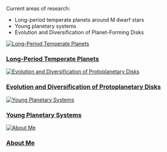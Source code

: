 <bf>Current areas of research:</bf>
<ul>
  <li>Long-period temperate planets around M dwarf stars</li>
  <li>Young planetary systems</li>
  <li>Evolution and Diversification of Planet-Forming Disks</li>
</ul>
<section id="two">
<!-- 						<h2>Recent Work</h2>
 -->						<div class="row">
							<article class="6u 12u$(xsmall) work-item">
								<a href=./kepler.html class="image fit thumb"><img src="images/pleiades.jpg" alt="Long-Period Temperate Planets" /></a>
								<h3><a href=./kepler.html>Long-Period Temperate Planets</a></h3>
							</article>
							<article class="6u$ 12u$(xsmall) work-item">
								<a href="./directimaging.html" class="image fit thumb"><img src="images/kernel.jpg" alt="Evolution and Diversification of Protoplanetary Disks" /></a>
								<h3><a href = ./directimaging.html>Evolution and Diversification of Protoplanetary Disks</a></h3>
							</article>
							<article class="6u 12u$(xsmall) work-item">
								<a href="./radio.html" class="image fit thumb"><img src="images/radio.jpg" alt="Young Planetary Systems" /></a>
								<h3><a href=./young.html>Young Planetary Systems</a></h3>
							</article>
							<article class="6u$ 12u$(xsmall) work-item">
								<a href="./about.html" class="image fit thumb"><img src="images/about.jpg" alt="About Me" /></a>
								<h3><a href=./about.html>About Me</a></h3>
							</article>
						</div>
					</section>
